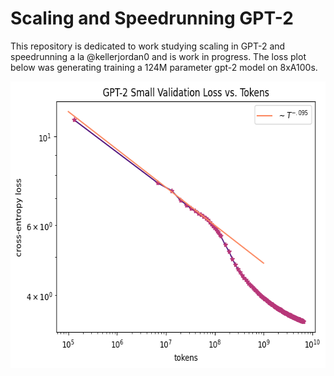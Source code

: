 # Scaling and Speedrunning GPT-2

This repository is dedicated to work studying scaling in GPT-2 and speedrunning a la @kellerjordan0 and is work in progress.  The loss plot below was generating training a 124M parameter gpt-2 model on 8xA100s.

<img width="604" height="459" alt="image" src="https://github.com/aaronjhf/gpt-2/blob/main/gpt-2-small-loss.png" />
